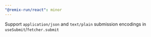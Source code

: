 ```yaml
---
"@remix-run/react": minor
---
```


Support `application/json` and `text/plain` submission encodings in `useSubmit`/`fetcher.submit`
